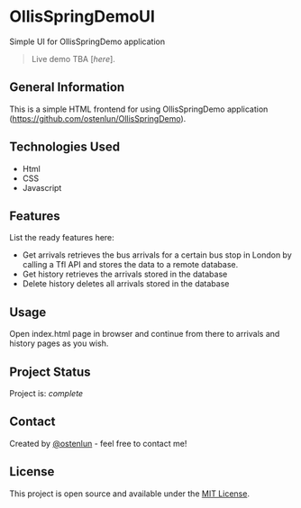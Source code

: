 # OllisSpringDemoUI
Simple UI for OllisSpringDemo application

> Live demo TBA [_here_].

## General Information
This is a simple HTML frontend for using OllisSpringDemo application (https://github.com/ostenlun/OllisSpringDemo).

## Technologies Used
- Html
- CSS
- Javascript

## Features
List the ready features here:
- Get arrivals retrieves the bus arrivals for a certain bus stop in London by calling a Tfl API and stores the data to a remote database.
- Get history retrieves the arrivals stored in the database
- Delete history deletes all arrivals stored in the database

## Usage
Open index.html page in browser and continue from there to arrivals and history pages as you wish.

## Project Status
Project is: _complete_

## Contact
Created by [@ostenlun](https://www.codeheaven.one/) - feel free to contact me!

## License
This project is open source and available under the [MIT License]().

